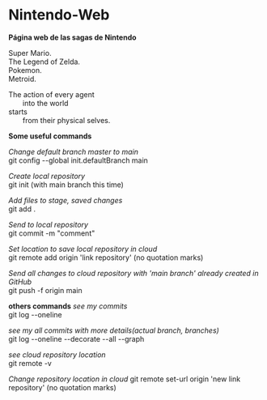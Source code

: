 # Nintendo-Web
**Página web de las sagas de Nintendo**

Super Mario. \
The Legend of Zelda.\
Pokemon. <br />
Metroid.


The action of every agent <br />
  into the world <br />
starts <br />
  from their physical selves. <br />

**Some useful commands**

_Change default branch master to main_\
git config --global init.defaultBranch main

_Create local repository_\
git init (with main branch this time)

_Add files to stage, saved changes_\
git add .
 
_Send to local repository_\
git commit -m "comment"

_Set location to save local repository in cloud_\
git remote add origin 'link repository' (no quotation marks)

_Send all changes to cloud repository with 'main branch' already created in GitHub_\
git push -f origin main


**others commands**
_see my commits_\
git log --oneline

_see my all commits with more details(actual branch, branches)_\
git log --oneline --decorate --all --graph

_see cloud repository location_\
git remote -v

_Change repository location in cloud_
git remote set-url origin 'new link repository' (no quotation marks)
